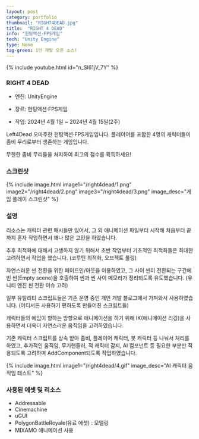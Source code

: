 ```yaml
---
layout: post
category: portfolio
thumbnail: "RIGHT4DEAD.jpg"
title:  "RIGHT 4 DEAD"
info: "헌팅액션·FPS게임"
tech: "Unity Engine"
type: None
tag-green: 1인 개발 오픈 소스!
---
```


<!--{% include video.html id="starcraft" %}-->
{% include youtube.html id="n_SI61jV_7Y" %}

### RIGHT 4 DEAD
* 엔진: UnityEngine

* 장르: 헌팅액션·FPS게임

* 작업: 2024년 4월 1일 ~ 2024년 4월 15일(2주)

Left4Dead 오마주한 헌팅액션·FPS게임입니다. 플레이어를 포함한 4명의 캐릭터들이 좀비 무리로부터 생존하는 게임입니다.

무한한 좀비 무리들을 처지하여 최고의 점수를 획득하세요!
<br>

### 스크린샷
{% include image.html
  image1="/right4dead/1.png"
  image2="/right4dead/2.png"
  image3="/right4dead/3.png"
  image_desc="게임 플레이 스크린샷"
%}

### 설명
리소스는 캐릭터 관련 매시들만 있어서, 그 외 애니메이션 파일부터 시작해 처음부터 끝까지 혼자 작업하면서 꽤나 많은 고민을 하였습니다.

추후 최적화에 대해서 고생하지 않기 위해서 초반 작업부터 기초적인 최적화들은 최대한 고려하면서 작업을 했습니다. (코루틴 최적화, 오브젝트 풀링)

자연스러운 씬 전환을 위한 페이드인/아웃을 이용하였고, 그 사이 씬이 전환되는 구간에 빈 씬(Empty scene)을 호출하여 씬과 씬 사이 메모리가 정리되도록 유도했습니다. (유니티 엔진 씬 전환 이슈 고려)

일부 유틸리티 스크립트들은 기존 운영 중인 개인 개발 블로그에서 가져와서 사용하였습니다. (어디서든 사용하기 편하도록 만들어진 스크립트들)

캐릭터들의 에임이 향하는 방향으로 애니메이션을 하기 위해 IK(애니메이션 리깅)을 사용하면서 더욱더 자연스러운 움직임을 고려하였습니다.

기존 캐릭터 스크립트를 상속 받아 좀비, 플레이어 캐릭터, 봇 캐릭터 등 나눠서 처리를 하였고, 추가적인 움직임, 무기핸들러, 적 캐릭터 감지, AI 컴포넌트 등 필요한 부분만 적용되도록 고려하며 AddComponent되도록 작업하였습니다.

{% include image.html
  image1="/right4dead/4.gif"
  image_desc="AI 캐릭터 움직임 테스트"
%}

### 사용된 에셋 및 리소스
- Addressable
- Cinemachine
- uGUI
- PolygonBattleRoyale(유료 에셋) : 모델링
- MIXAMO 애니메이션 사용